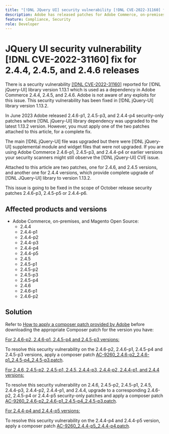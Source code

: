 ```yaml
---
title: "[!DNL JQuery UI] security vulnerability [!DNL CVE-2022-31160] fix for 2.4.4, 2.4.5, and 2.4.6 releases"
description: Adobe has released patches for Adobe Commerce, on-premises, and Magento Open Source. These patches resolve the security vulnerability [!DNL CVE-2022-31160] reported for [!DNL jQuery-UI] library version 1.13.1 which is used as a dependency in Adobe Commerce 2.4.4, 2.4.5, and 2.4.6.
feature: Compliance, Security
role: Developer
---
```


# JQuery UI security vulnerability [!DNL CVE-2022-31160] fix for 2.4.4, 2.4.5, and 2.4.6 releases

There is a security vulnerability [[!DNL CVE-2022-31160]](https://nvd.nist.gov/vuln/detail/CVE-2022-31160) reported for [!DNL jQuery-UI] library version 1.13.1 which is used as a dependency in Adobe Commerce 2.4.4, 2.4.5, and 2.4.6. Adobe is not aware of any exploits for this issue. This security vulnerability has been fixed in [!DNL jQuery-UI] library version 1.13.2.

In June 2023 Adobe released 2.4.6-p1, 2.4.5-p3, and 2.4.4-p4 security-only patches where [!DNL jQuery-UI] library dependency was upgraded to the latest 1.13.2 version. However, you must apply one of the two patches attached to this article, for a complete fix.

The main [!DNL jQuery-UI] file was upgraded but there were [!DNL jQuery-UI] supplemental module and widget files that were not upgraded. If you are using Adobe Commerce 2.4.6-p1, 2.4.5-p3, and 2.4.4-p4 or earlier versions your security scanners might still observe the [!DNL jQuery-UI] CVE issue.

Attached to this article are two patches, one for 2.4.6, and 2.4.5 versions, and another one for 2.4.4 versions, which provide complete upgrade of [!DNL JQuery-UI] library to version 1.13.2.

This issue is going to be fixed in the scope of October release security patches 2.4.6-p3, 2.4.5-p5 or 2.4.4-p6.

## Affected products and versions

* Adobe Commerce, on-premises, and Magento Open Source:
    * 2.4.4
    * 2.4.4-p1
    * 2.4.4-p2
    * 2.4.4-p3
    * 2.4.4-p4
    * 2.4.4-p5
    * 2.4.5
    * 2.4.5-p1
    * 2.4.5-p2
    * 2.4.5-p3
    * 2.4.5-p4
    * 2.4.6
    * 2.4.6-p1
    * 2.4.6-p2

## Solution

Refer to [How to apply a composer patch provided by Adobe](/docs/commerce-knowledge-base/kb/how-to/how-to-apply-a-composer-patch-provided-by-magento.html) before downloading the appropriate Composer patch for the version you have:

<u>For 2.4.6-p2, 2.4.6-p1, 2.4.5-p4 and 2.4.5-p3 versions:</u>

To resolve this security vulnerability on the 2.4.6-p2, 2.4.6-p1, 2.4.5-p4 and 2.4.5-p3 versions, apply a composer patch [AC-9260_2.4.6-p2_2.4.6-p1_2.4.5-p4_2.4.5-p3.patch](/assets/AC-9260_2.4.6-p2_2.4.6-p1_2.4.5-p4_2.4.5-p3.patch).

<u>For 2.4.6, 2.4.5-p2, 2.4.5-p1, 2.4.5, 2.4.4-p3, 2.4.4-p2, 2.4.4-p1, and 2.4.4 versions:</u>

To resolve this security vulnerability on 2.4.6, 2.4.5-p2, 2.4.5-p1, 2.4.5, 2.4.4-p3, 2.4.4-p2, 2.4.4-p1, and 2.4.4, upgrade to a corresponding 2.4.6-p2, 2.4.5-p4 or 2.4.4-p5 security-only patches and apply a composer patch [AC-9260_2.4.6-p2_2.4.6-p1_2.4.5-p4_2.4.5-p3.patch](/assets/AC-9260_2.4.6-p2_2.4.6-p1_2.4.5-p4_2.4.5-p3.patch).

<u>For 2.4.4-p4 and 2.4.4-p5 versions:</u>

To resolve this security vulnerability on the 2.4.4-p4 and 2.4.4-p5 version, apply a composer patch [AC-9260_2.4.4-p5_2.4.4-p4.patch](/assets/AC-9260_2.4.4-p5_2.4.4-p4.patch).
